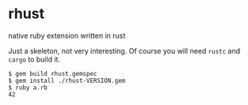 # rhust
native ruby extension written in rust

Just a skeleton, not very interesting. Of course you will need `rustc` and `cargo` to build it.

```
$ gem build rhust.gemspec
$ gem install ./rhust-VERSION.gem
$ ruby a.rb
42
```
